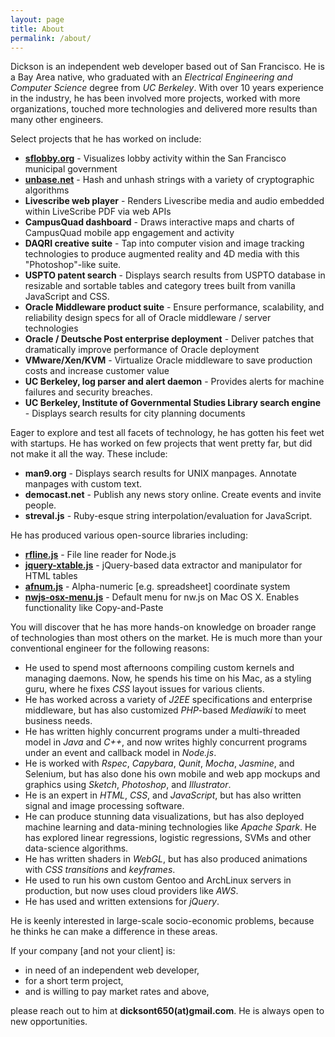 ```yaml
---
layout: page
title: About
permalink: /about/
---
```


Dickson is an independent web developer based out of San Francisco. He is a Bay Area native, who graduated with an *Electrical Engineering and Computer Science* degree from *UC Berkeley*. With over 10 years experience in the industry, he has been involved more projects, worked with more organizations, touched more technologies and delivered more results than many other engineers.

Select projects that he has worked on include:


- **[sflobby.org](http://sflobby.org/)** - Visualizes lobby activity within the San Francisco municipal government
- **[unbase.net](http://unbase.net/)** - Hash and unhash strings with a variety of cryptographic algorithms
- **Livescribe web player** - Renders Livescribe media and audio embedded within LiveScribe PDF via web APIs
- **CampusQuad dashboard** - Draws interactive maps and charts of CampusQuad mobile app engagement and activity
- **DAQRI creative suite** - Tap into computer vision and image tracking technologies to produce augmented reality and 4D media with this "Photoshop"-like suite.
- **USPTO patent search** - Displays search results from USPTO database in resizable and sortable tables and category trees built from vanilla JavaScript and CSS.
- **Oracle Middleware product suite** - Ensure performance, scalability, and reliability design specs for all of Oracle middleware / server technologies
- **Oracle / Deutsche Post enterprise deployment** - Deliver patches that dramatically improve performance of Oracle deployment
- **VMware/Xen/KVM** - Virtualize Oracle middleware to save production costs and increase customer value
- **UC Berkeley, log parser and alert daemon** - Provides alerts for machine failures and security breaches.
- **UC Berkeley, Institute of Governmental Studies Library search engine** - Displays search results for city planning documents


Eager to explore and test all facets of technology, he has gotten his feet wet with startups. He has worked on few projects that went pretty far, but did not make it all the way. These include:

- **man9.org** - Displays search results for UNIX manpages. Annotate manpages with custom text.
- **democast.net** - Publish any news story online. Create events and invite people.
- **streval.js** - Ruby-esque string interpolation/evaluation for JavaScript.

He has produced various open-source libraries including:

- **[rfline.js](https://www.npmjs.com/package/rfline)** - File line reader for Node.js
- **[jquery-xtable.js](https://www.npmjs.com/package/jquery-xtable)** - jQuery-based data extractor and manipulator for HTML tables
- **[afnum.js](https://www.npmjs.com/package/afnum)** - Alpha-numeric [e.g. spreadsheet] coordinate system
- **[nwjs-osx-menu.js](https://github.com/dicksont/nwjs-osx-menu)** - Default menu for nw.js on Mac OS X. Enables functionality like Copy-and-Paste

You will discover that he has more hands-on knowledge on broader range of technologies than most others on the market. He is much more than your conventional engineer for the following reasons:

- He used to spend most afternoons compiling custom kernels and managing daemons. Now, he spends his time on his Mac, as a styling guru, where he fixes *CSS* layout issues for various clients.
- He has worked across a variety of *J2EE* specifications and enterprise middleware, but has also customized *PHP*-based *Mediawiki* to meet business needs.
- He has written highly concurrent programs under a multi-threaded model in *Java* and *C++*, and now writes highly concurrent programs under an event and callback model in *Node.js*.
- He is worked with *Rspec*, *Capybara*, *Qunit*, *Mocha*, *Jasmine*, and Selenium, but has also done his own mobile and web app mockups and graphics using *Sketch*, *Photoshop*, and *Illustrator*.
- He is an expert in *HTML*, *CSS*, and *JavaScript*, but has also written  signal and image processing software.
- He can produce stunning data visualizations, but has also deployed machine learning and data-mining technologies like *Apache Spark*. He has explored linear regressions, logistic regressions, SVMs and other data-science algorithms.
- He has written shaders in *WebGL*, but has also produced animations with *CSS transitions* and *keyframes*.
- He used to run his own custom Gentoo and ArchLinux servers in production, but now uses cloud providers like *AWS*.
- He has used and written extensions for *jQuery*.

He is keenly interested in large-scale socio-economic problems, because he thinks he can make a difference in these areas.

If your company [and not your client] is:

- in need of an independent web developer,
- for a short term project,
- and is willing to pay market rates and above,

please reach out to him at **dicksont650(at)gmail.com**. He is always open to new opportunities.  
